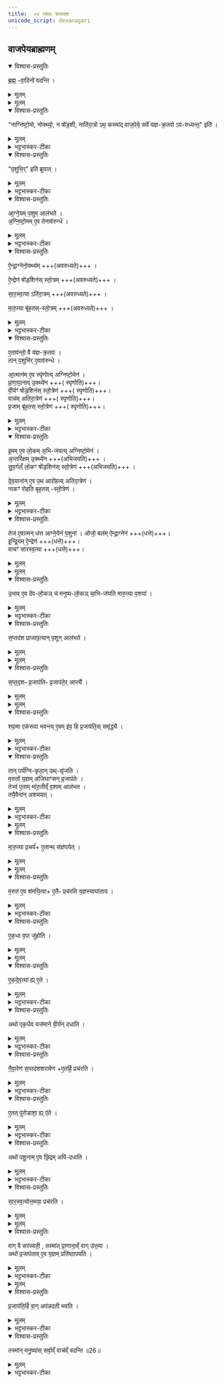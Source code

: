 ```yaml
---
title:  ०४ पशवः सप्तदश
unicode_script: devanagari
---
```

## वाजपेयब्राह्मणम्  
<details open><summary>विश्वास-प्रस्तुतिः</summary>

ब्र॒ह्म॒ -वा॒दिनो॑ वदन्ति ।  
</details>

<details><summary>मूलम्</summary>

ब्र॒ह्म॒ -वा॒दिनो॑ वदन्ति ।  
</details>


<details><summary>मूलम्</summary>

नाग्नि॑ष्टो॒मो नोक्थ्यः॑ ।
न षो॑ड॒शी नाति॑रा॒त्रः ।
अथ॒ कस्मा॑द्वाज॒पेये॒ सर्वे॑ यज्ञक्र॒तवोऽव॑रुध्यन्त॒ इति॑ ।
</details>

<details open><summary>विश्वास-प्रस्तुतिः</summary>

"नाग्नि॑ष्टो॒मो, नोक्थ्यो॒, न षो॑ड॒शी, नाति॑रा॒त्रो ऽथ॒ कस्मा॑द् वाज॒पेये॒ सर्वे॑ यज्ञ-क्र॒तवो ऽव॑-रुध्यन्त॒" इति॑ ।  
</details>

<details><summary>मूलम्</summary>

"नाग्नि॑ष्टो॒मो, नोक्थ्यो॒, न षो॑ड॒शी, नाति॑रा॒त्रो ऽथ॒ कस्मा॑द् वाज॒पेये॒ सर्वे॑ यज्ञ-क्र॒तवो ऽव॑-रुध्यन्त॒" इति॑ ।  
</details>

<details><summary>भट्टभास्कर-टीका</summary>

1 ब्रह्मवादिन इत्यादि ॥ इदानीं पशुद्वारेण अग्निष्टोमादिरूपाणां वाजपेयस्य प्रतिपादयति - अग्निष्टोमाद्यात्मनोऽप्यस्य सर्वयज्ञक्रत्वात्मकत्वं वा कस्माद्धेतोर्भवति । अस्ति खलु स उपाय इति तज्जिज्ञासवो ब्रह्मवादिनः पृच्छन्ति । उक्थ्यादयोऽग्निष्टोमस्य गुणविकाराः । यज्ञाश्च क्रतवश्च यज्ञक्रतवः । क्रतवो यूपवन्तः, प्राधान्यात्पुनरुपादानम् ।
</details>

<details open><summary>विश्वास-प्रस्तुतिः</summary>

"प॒शुभि॒र्" इति॑ ब्रूयात् ।  
</details>

<details><summary>मूलम्</summary>

"प॒शुभि॒र्" इति॑ ब्रूयात् ।  
</details>

<details><summary>भट्टभास्कर-टीका</summary>

पशुभिरिति । तेभ्यः पशुभिरिति उत्तरं भूयात् ।
</details>

<details open><summary>विश्वास-प्रस्तुतिः</summary>

आ॒ग्ने॒यम् प॒शुम् आल॑भते ।  
अ॒ग्नि॒ष्टो॒मम् ए॒व तेनाव॑रुन्धे ।
</details>

<details><summary>मूलम्</summary>

आ॒ग्ने॒यम् प॒शुम् आल॑भते ।  
अ॒ग्नि॒ष्टो॒मम् ए॒व तेनाव॑रुन्धे ।
</details>

<details><summary>भट्टभास्कर-टीका</summary>

तांश्च दर्शयति - आग्नेयमित्यादि । आग्नेयादिभिरग्निष्टोमाद्यात्मताऽस्य क्रियते । आग्नेयादयोऽग्निष्टोमादीनां सवनपशवः क्रतुव्यावृत्तिहेतवः ।
</details>

<details open><summary>विश्वास-प्रस्तुतिः</summary>

ऐ॒न्द्रा॒ग्नेनो॒क्थ्य॑म् +++(अवरुध्यते)+++ ।  

ऐ॒न्द्रेण॑ षोड॒शिन॑स् स्तो॒त्रम् +++(अवरुध्यते)+++ ।   

सा॒र॒स्व॒त्या ऽति॑रा॒त्रम् +++(अवरुध्यते)+++ ।

मा॒रु॒त्या बृ॑ह॒तस्-स्तो॒त्रम् +++(अवरुध्यते)+++ ।   
</details>

<details><summary>मूलम्</summary>

ऐ॒न्द्रा॒ग्नेनो॒क्थ्य॑म् +++(अवरुध्यते)+++ ।  

ऐ॒न्द्रेण॑ षोड॒शिन॑स् स्तो॒त्रम् +++(अवरुध्यते)+++ ।   

सा॒र॒स्व॒त्या ऽति॑रा॒त्रम् +++(अवरुध्यते)+++ ।

मा॒रु॒त्या बृ॑ह॒तस्-स्तो॒त्रम् +++(अवरुध्यते)+++ ।   
</details>

<details><summary>भट्टभास्कर-टीका</summary>

सारस्वती मेषी । मारुती वशा ॥
</details>

<details open><summary>विश्वास-प्रस्तुतिः</summary>

ए॒ताव॑न्तो॒ वै य॑ज्ञ-क्र॒तवः॑ ।  
तान् प॒शुभि॑र्  ए॒वाव॑रुन्धे ।  

आ॒त्मान॑म् ए॒व स्पृ॑णोत्य् अग्निष्टो॒मेन॑ ।  
प्रा॒णा॒पा॒नाव् उ॒क्थ्ये॑न  +++( स्पृणोति)+++।  
वी॒र्यꣳ॑ षोड॒शिन॑स् स्तो॒त्रेण॑ +++( स्पृणोति)+++।   
वाच॑म् अतिरा॒त्रेण॑ +++( स्पृणोति)+++।   
प्र॒जाम् बृ॑ह॒तस् स्तो॒त्रेण॑ +++( स्पृणोति)+++।
</details>

<details><summary>मूलम्</summary>

ए॒ताव॑न्तो॒ वै य॑ज्ञ-क्र॒तवः॑ ।  
तान् प॒शुभि॑र्  ए॒वाव॑रुन्धे ।  

आ॒त्मान॑म् ए॒व स्पृ॑णोत्य् अग्निष्टो॒मेन॑ ।  
प्रा॒णा॒पा॒नाव् उ॒क्थ्ये॑न  +++( स्पृणोति)+++।  
वी॒र्यꣳ॑ षोड॒शिन॑स् स्तो॒त्रेण॑ +++( स्पृणोति)+++।   
वाच॑म् अतिरा॒त्रेण॑ +++( स्पृणोति)+++।   
प्र॒जाम् बृ॑ह॒तस् स्तो॒त्रेण॑ +++( स्पृणोति)+++।
</details>

<details><summary>भट्टभास्कर-टीका</summary>

2 एतावन्त इत्यादि ॥ गतम् । स्पृणोति प्रीणयति । अयं वाजपेयोऽग्निष्टोमाद्यात्मना आत्मादिप्रीणनहेतुर्भवति ।
</details>

<details open><summary>विश्वास-प्रस्तुतिः</summary>

इ॒मम् ए॒व लो॒कम् अ॒भि-ज॑यत्य् अग्निष्टो॒मेन॑ ।  
अ॒न्तरि॑क्षम् उ॒क्थ्ये॑न +++(अभिजयति)+++ ।  
सु॒व॒र्गल्ँ लो॒कꣳ षो॑ड॒शिन॑स् स्तो॒त्रेण॑ +++(अभिजयति)+++ ।   

दे॒व॒याना॑न् ए॒व प॒थ आरो॑हत्य् अतिरा॒त्रेण॑ ।  
नाकꣳ॑ रोहति बृह॒तस् -स्तो॒त्रेण॑ ।  
</details>

<details><summary>मूलम्</summary>

इ॒मम् ए॒व लो॒कम् अ॒भि-ज॑यत्य् अग्निष्टो॒मेन॑ ।  
अ॒न्तरि॑क्षम् उ॒क्थ्ये॑न +++(अभिजयति)+++ ।  
सु॒व॒र्गल्ँ लो॒कꣳ षो॑ड॒शिन॑स् स्तो॒त्रेण॑ +++(अभिजयति)+++ ।   

दे॒व॒याना॑न् ए॒व प॒थ आरो॑हत्य् अतिरा॒त्रेण॑ ।  
नाकꣳ॑ रोहति बृह॒तस् -स्तो॒त्रेण॑ ।  
</details>

<details><summary>भट्टभास्कर-टीका</summary>

किञ्च - अनेन वाजपेयेन अग्निष्टोमाद्यात्मना पृथिव्यादीन् जयति ।
</details>

<details open><summary>विश्वास-प्रस्तुतिः</summary>

तेज॑ ए॒वात्मन् ध॑त्त आग्ने॒येन॑ प॒शुना॑ ।
ओजो॒ बल॑म् ऐन्द्रा॒ग्नेन॑ +++(धत्ते)+++।  
इ॒न्द्रि॒यम् ऐ॒न्द्रेण॑ +++(धत्ते)+++।    
वाचꣳ॑ सारस्व॒त्या +++(धत्ते)+++।   
</details>

<details><summary>मूलम्</summary>

तेज॑ ए॒वात्मन् ध॑त्त आग्ने॒येन॑ प॒शुना॑ ।
ओजो॒ बल॑म् ऐन्द्रा॒ग्नेन॑ +++(धत्ते)+++।  
इ॒न्द्रि॒यम् ऐ॒न्द्रेण॑ +++(धत्ते)+++।    
वाचꣳ॑ सारस्व॒त्या +++(धत्ते)+++।   
</details>


<details><summary>मूलम्</summary>

उ॒भावे॒व दे॑वलो॒कञ्च॑ मनुष्यलो॒कञ्चा॒भिज॑यति मारु॒त्या व॒शया॑ ।
</details>

<details open><summary>विश्वास-प्रस्तुतिः</summary>

उ॒भाव् ए॒व दे॑व-लो॒कञ् च॑ मनुष्य-लो॒कञ् चा॒भि-ज॑यति मारु॒त्या व॒शया॑ ।  
</details>

<details><summary>मूलम्</summary>

उ॒भाव् ए॒व दे॑व-लो॒कञ् च॑ मनुष्य-लो॒कञ् चा॒भि-ज॑यति मारु॒त्या व॒शया॑ ।  
</details>

<details><summary>भट्टभास्कर-टीका</summary>

अपि च तत्तत्सवनपशुभिराग्नेयादिभिः तेजःप्रभृतीन्यात्मनि धत्ते स्थापयति । ओजः ओजिष्ठमुज्ज्वलं बलम् ॥
</details>

<details open><summary>विश्वास-प्रस्तुतिः</summary>

स॒प्तद॑श प्राजाप॒त्यान् प॒शून् आल॑भते ।  
</details>

<details><summary>मूलम्</summary>

स॒प्तद॑श प्राजाप॒त्यान् प॒शून् आल॑भते ।  
</details>


<details><summary>मूलम्</summary>

स॒प्त॒द॒शᳶ प्र॒जाप॑तिः ॥24॥  
प्र॒जाप॑ते॒राप्त्यै॑ ।
</details>

<details open><summary>विश्वास-प्रस्तुतिः</summary>

स॒प्त॒द॒शᳶ प्र॒जाप॑तिᳶ प्र॒जाप॑ते॒र् आप्त्यै॑ ।  
</details>

<details><summary>मूलम्</summary>

स॒प्त॒द॒शᳶ प्र॒जाप॑तिᳶ प्र॒जाप॑ते॒र् आप्त्यै॑ ।  
</details>


<details><summary>मूलम्</summary>

श्या॒मा एक॑रूपा भवन्ति ।
ए॒वमि॑व॒ हि प्र॒जाप॑ति॒स्समृ॑द्ध्यै ।
</details>

<details open><summary>विश्वास-प्रस्तुतिः</summary>

श्या॒मा एक॑रूपा भवन्त्य् ए॒वम् इ॑व॒ हि प्र॒जाप॑ति॒स् समृ॑द्ध्यै ।  
</details>

<details><summary>मूलम्</summary>

श्या॒मा एक॑रूपा भवन्त्य् ए॒वम् इ॑व॒ हि प्र॒जाप॑ति॒स् समृ॑द्ध्यै ।  
</details>

<details><summary>भट्टभास्कर-टीका</summary>

3 सप्तदशेत्यादि ॥ गतम् ॥ एवमिवेति अव्यक्तत्वाच्छ्याम इव वर्णजात्याद्यनवधारणादेकरूपः । तस्माद्रूपसमृद्धिर्भवतीति ॥
</details>

<details open><summary>विश्वास-प्रस्तुतिः</summary>

तान् पर्य॑ग्नि-कृता॒न् उथ्-सृ॑जति ।  
म॒रुतो॑ य॒ज्ञम् अ॑जिघाꣳसन् प्र॒जाप॑तेः ।  
तेभ्य॑ ए॒ताम् मा॑रु॒तीव्ँ व॒शाम् आल॑भत ।  
तयै॒वैना॑न् अशमयत् ।  
</details>

<details><summary>मूलम्</summary>

तान् पर्य॑ग्नि-कृता॒न् उथ्-सृ॑जति ।  
म॒रुतो॑ य॒ज्ञम् अ॑जिघाꣳसन् प्र॒जाप॑तेः ।  
तेभ्य॑ ए॒ताम् मा॑रु॒तीव्ँ व॒शाम् आल॑भत ।  
तयै॒वैना॑न् अशमयत् ।  
</details>

<details><summary>भट्टभास्कर-टीका</summary>

4 तानित्यादि ॥ तेषां प्राजापत्यानां पर्यग्निकरणानन्तरं उत्तरं प्राकृतं कर्म न कुर्यात् .। अपि तु मारुतीं वशामालभेत ।
</details>


<details><summary>मूलम्</summary>

मा॒रु॒त्या प्र॒चर्य॑ ।
ए॒तान्त्संज्ञ॑पयेत् ।
</details>

<details open><summary>विश्वास-प्रस्तुतिः</summary>

मा॒रु॒त्या प्र॒चर्य॑+ ए॒तान्थ् संज्ञ॑पयेत् ।
</details>

<details><summary>मूलम्</summary>

मा॒रु॒त्या प्र॒चर्य॑+ ए॒तान्थ् संज्ञ॑पयेत् ।
</details>


<details><summary>मूलम्</summary>

म॒रुत॑ ए॒व श॑मयि॒त्वा ॥25॥  
ए॒तैᳶ प्रच॑रति ।
य॒ज्ञस्याघा॑ताय ।
</details>

<details open><summary>विश्वास-प्रस्तुतिः</summary>

म॒रुत॑ ए॒व श॑मयि॒त्वा+ ए॒तैᳶ प्रच॑रति य॒ज्ञस्याघा॑ताय ।  
</details>

<details><summary>मूलम्</summary>

म॒रुत॑ ए॒व श॑मयि॒त्वा+ ए॒तैᳶ प्रच॑रति य॒ज्ञस्याघा॑ताय ।  
</details>

<details><summary>भट्टभास्कर-टीका</summary>

हेतुमाह - मरुत इत्यादि ॥ गतम् ॥ तस्मान्मारुत्या प्रचर्य एतान् प्राजापत्यान् संज्ञपयेत् मारयेत् । शमयत्येव यज्ञस्य हन्तॄम् मरुतः । प्राजापत्यानां प्रचारः कृतो भवति । तच्च यज्ञस्यावधाय भवति ॥
</details>

<details open><summary>विश्वास-प्रस्तुतिः</summary>

ए॒क॒धा व॒पा जु॑होति ।
</details>

<details><summary>मूलम्</summary>

ए॒क॒धा व॒पा जु॑होति ।
</details>


<details><summary>मूलम्</summary>

ए॒क॒दे॒व॒त्या॑ हि ।
ए॒ते ।
</details>

<details open><summary>विश्वास-प्रस्तुतिः</summary>

ए॒क॒दे॒व॒त्या॑ ह्य् ए॒ते ।  
</details>

<details><summary>मूलम्</summary>

ए॒क॒दे॒व॒त्या॑ ह्य् ए॒ते ।  
</details>

<details><summary>भट्टभास्कर-टीका</summary>

5 एकधेति ॥ न पृथग्जुहोति । हेतुमाह - एकदेवत्या ह्येत हति ॥
</details>

<details open><summary>विश्वास-प्रस्तुतिः</summary>

अथो॑ एक॒धैव यज॑माने वी॒र्य॑न् दधाति ।  
</details>

<details><summary>मूलम्</summary>

अथो॑ एक॒धैव यज॑माने वी॒र्य॑न् दधाति ।  
</details>

<details><summary>भट्टभास्कर-टीका</summary>

अथो अपि च एकीकृत्य सर्वं वीर्यं यजमाने दधाति ॥
</details>

<details open><summary>विश्वास-प्रस्तुतिः</summary>

नै॒वा॒रेण॑ स॒प्तद॑शशरावेण +ए॒तर्हि॒ प्रच॑रति ।  
</details>

<details><summary>मूलम्</summary>

नै॒वा॒रेण॑ स॒प्तद॑शशरावेण +ए॒तर्हि॒ प्रच॑रति ।  
</details>

<details><summary>भट्टभास्कर-टीका</summary>

6 नैवारेणेत्यादि ॥ सप्तदशशरावेण सप्तदशसु शरावेषु संस्कृतेन । 'द्विगोः'इति लुक् । 'इगन्तकालकपालभगालशरावेषु'इति पूर्वपदप्रकृस्विरत्वम् । तत्रापि 'सङ्ख्या'इति पूर्वपदप्रकृतिस्वरत्वम् । ईदृशेन चरुणा एतर्हि एतस्मिन् काले वपाहोमानन्तरं प्रचरति । 'इदमोर्हिल्'एते तौ रथोः'इत्येतादेशः ।
</details>

<details open><summary>विश्वास-प्रस्तुतिः</summary>

ए॒तत् पु॑रोडाशा॒ ह्य् ए॑ते ।   
</details>

<details><summary>मूलम्</summary>

ए॒तत् पु॑रोडाशा॒ ह्य् ए॑ते ।   
</details>

<details><summary>भट्टभास्कर-टीका</summary>

एतत्पुरोडाशाः एषः नैवारः पुरोडाशो येषां पुरोडाशकार्यकरणाच्चरुः पुरोडाशः ।
</details>

<details open><summary>विश्वास-प्रस्तुतिः</summary>

अथो॑ पशू॒नाम् ए॒व छि॒द्रम् अपि॑-दधाति ।  
</details>

<details><summary>मूलम्</summary>

अथो॑ पशू॒नाम् ए॒व छि॒द्रम् अपि॑-दधाति ।  
</details>

<details><summary>भट्टभास्कर-टीका</summary>

अथो अपि च पशूनां छिद्रं कर्मवैकल्यमेतत्कालेन चरुणा अपिदधाति आपूरयति ॥
</details>

<details open><summary>विश्वास-प्रस्तुतिः</summary>

सा॒र॒स्व॒त्योत्त॒मया॒ प्रच॑रति ।  
</details>

<details><summary>मूलम्</summary>

सा॒र॒स्व॒त्योत्त॒मया॒ प्रच॑रति ।  
</details>


<details><summary>मूलम्</summary>

वाग्वै सर॑स्वती ।  
तस्मा॑त्प्रा॒णाना॒व्ँवागु॑त्त॒मा ।
</details>

<details open><summary>विश्वास-प्रस्तुतिः</summary>

वाग् वै सर॑स्वती॒ , तस्मा॑त् प्रा॒णाना॒व्ँ वाग् उ॑त्त॒मा ।   
अथो॑ प्र॒जाप॑ताव् ए॒व य॒ज्ञम् प्रति॑ष्ठापयति ।  
</details>

<details><summary>मूलम्</summary>

वाग् वै सर॑स्वती॒ , तस्मा॑त् प्रा॒णाना॒व्ँ वाग् उ॑त्त॒मा ।   
अथो॑ प्र॒जाप॑ताव् ए॒व य॒ज्ञम् प्रति॑ष्ठापयति ।  
</details>

<details><summary>भट्टभास्कर-टीका</summary>

7 सारस्वत्योत्तमया अन्त्यया प्रचरति । वाग्वा इत्यादि ॥ गतम् ॥ सारस्वत्या उत्तमत्वात् प्रजापतावेव यज्ञः प्रतिष्ठापितः समापितो भवति ।
</details>


<details><summary>मूलम्</summary>

प्र॒जाप॑ति॒र्‌हि वाक् ।
अप॑न्नदती भवति ।
</details>

<details open><summary>विश्वास-प्रस्तुतिः</summary>

प्र॒जाप॑ति॒र्हि वा॒ग् अप॑न्नदती भवति ।  
</details>

<details><summary>मूलम्</summary>

प्र॒जाप॑ति॒र्हि वा॒ग् अप॑न्नदती भवति ।  
</details>

<details><summary>भट्टभास्कर-टीका</summary>

हेतुमाह - प्रजापतिर्हि वाक् सर्वात्मकत्वाद्वाजपेयस्य । अपन्नदती अविपन्नदन्ता सरस्वती भवति 'छन्दसि च' इति दतृभावः ।
</details>

<details open><summary>विश्वास-प्रस्तुतिः</summary>

तस्मा॑न् मनु॒ष्या॑स् सर्वा॒व्ँ वाच॑व्ँ वदन्ति ॥26॥  
</details>

<details><summary>मूलम्</summary>

तस्मा॑न् मनु॒ष्या॑स् सर्वा॒व्ँ वाच॑व्ँ वदन्ति ॥26॥  
</details>

<details><summary>भट्टभास्कर-टीका</summary>

तस्मान्मनुष्याः सर्वां बहुप्रकारां वाचं वदन्ति ॥

इति तृतीये चतुर्थोऽनुवाकः ॥  

</details>

